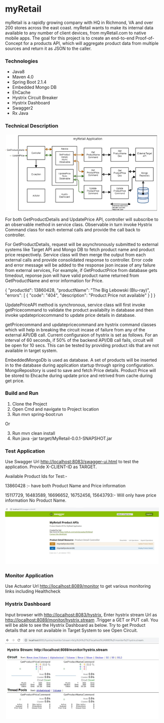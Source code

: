 # myRetail
myRetail is a rapidly growing company with HQ in Richmond, VA and over 200 stores across the east coast. myRetail wants to make its internal data available to any number of client devices, from myRetail.com to native mobile apps. 
The goal for this project is to create an end-to-end Proof-of-Concept for a products API, which will aggregate product data from multiple sources and return it as JSON to the caller.

### Technologies

* Java8
* Maven 4.0
* Spring Boot 2.1.4
* Embedded Mongo DB
* EhCache
* Hystrix Circuit Breaker
* Hystrix Dashboard
* Swagger2
* Rx Java

### Technical Description

![Arch](/src/main/resources/static/arch_diag.png)

For both GetProductDetails and UpdatePrice API, controller will subscribe to an observable method in service class. Observable in turn invoke Hystrix Command class for each external calls and provide the call back to controller.

For GetProductDetails, request will be asynchronously submitted to external systems like Target API and Mongo DB to fetch product name and product price respectively. Service class will then merge the output from each external calls and provide consolidated response to controller. Error code and error message will be added to the response json incase of any failure from external services, For example, if GetProductPrice from database gets timedout, reponse json will have valid product name returned from GetProductName and error information for Price.

{
  "productId": 13860428,
  "productName": "The Big Lebowski (Blu-ray)",
  "errors": [
    {
      "code": "404",
      "description": "Product Price not available"
    }
  ]
}

UpdatePriceAPI method is synchronous, service class will first invoke getPricecommand to validate the product availabilty in database and then invoke updatepricecommand to update price details in database.

getPricecommand and updatepricecommand are hystrix command classes which will help in breaking the circuit incase of failure from any of the external API/DB call. Current configuraion of hystrix is set as follows. For an interval of 60 seconds, if 50% of the backend API/DB call fails, circuit will be open for 10 secs. This can be tested by providing product ids that are not available in target system.

EmbeddedMongoDb is used as database. A set of products will be inserted in to the database during application startup through spring configuration. MongoRepository is used to save and fetch Price details. Product Price will be stored to Ehcache during update price and retrived from cache during get price. 

### Build and Run

1. Clone the Project
2. Open Cmd and navigate to Project location
3. Run mvn spring-boot:run

Or 

3. Run mvn clean install
4. Run java -jar target/MyRetail-0.0.1-SNAPSHOT.jar

### Test Application

Use Swagger Url <http://localhost:8083/swagger-ui.html> to test the application. Provide X-CLIENT-ID as TARGET.

Available Product Ids for Test:-

13860428 :- have both Product Name and Price information

15117729, 16483589, 16696652, 16752456, 15643793:- Will only have price information No Product Name.

![Hystrix](/src/main/resources/static/swagger.png)

### Monitor Application

Use Actuator Url <http://localhost:8089/monitor> to get various monitoring links including Healthcheck

### Hystrix Dashboard

Input browser with <http://localhost:8083/hystrix>, Enter hystrix stream Url as <http://localhost:8089/monitor/hystrix.stream> .Trigger a GET or PUT call. You will be able to see the Hystrix Dashboard as below. Try to get Product details that are not available in Target System to see Open Circuit.

![Hystrix](/src/main/resources/static/hystrix.png)










